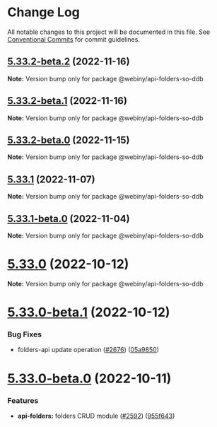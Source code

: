 # Change Log

All notable changes to this project will be documented in this file.
See [Conventional Commits](https://conventionalcommits.org) for commit guidelines.

## [5.33.2-beta.2](https://github.com/webiny/webiny-js/compare/v5.33.2-beta.1...v5.33.2-beta.2) (2022-11-16)

**Note:** Version bump only for package @webiny/api-folders-so-ddb





## [5.33.2-beta.1](https://github.com/webiny/webiny-js/compare/v5.33.2-beta.0...v5.33.2-beta.1) (2022-11-16)

**Note:** Version bump only for package @webiny/api-folders-so-ddb





## [5.33.2-beta.0](https://github.com/webiny/webiny-js/compare/v5.33.1...v5.33.2-beta.0) (2022-11-15)

**Note:** Version bump only for package @webiny/api-folders-so-ddb





## [5.33.1](https://github.com/webiny/webiny-js/compare/v5.33.1-beta.0...v5.33.1) (2022-11-07)

**Note:** Version bump only for package @webiny/api-folders-so-ddb





## [5.33.1-beta.0](https://github.com/webiny/webiny-js/compare/v5.33.0...v5.33.1-beta.0) (2022-11-04)

**Note:** Version bump only for package @webiny/api-folders-so-ddb





# [5.33.0](https://github.com/webiny/webiny-js/compare/v5.33.0-beta.1...v5.33.0) (2022-10-12)

**Note:** Version bump only for package @webiny/api-folders-so-ddb





# [5.33.0-beta.1](https://github.com/webiny/webiny-js/compare/v5.33.0-beta.0...v5.33.0-beta.1) (2022-10-12)


### Bug Fixes

* folders-api update operation ([#2676](https://github.com/webiny/webiny-js/issues/2676)) ([05a9850](https://github.com/webiny/webiny-js/commit/05a98507f92c17f8ed11c31755113f0e0d4fcc38))





# [5.33.0-beta.0](https://github.com/webiny/webiny-js/compare/v5.32.0...v5.33.0-beta.0) (2022-10-11)


### Features

* **api-folders:** folders CRUD module ([#2592](https://github.com/webiny/webiny-js/issues/2592)) ([955f643](https://github.com/webiny/webiny-js/commit/955f643bcbee01076f3f39687f8202ff21288c02))
